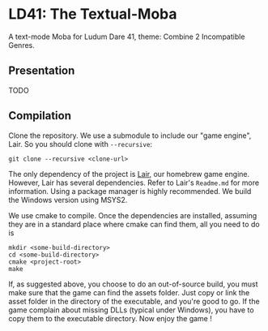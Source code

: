 # LD41: The Textual-Moba

A text-mode Moba for Ludum Dare 41, theme: Combine 2 Incompatible Genres.

## Presentation

TODO

## Compilation

Clone the repository. We use a submodule to include our "game engine", Lair. So you should clone with `--recursive`:
```
git clone --recursive <clone-url>
```

The only dependency of the project is [Lair](https://github.com/draklaw/lair), our homebrew game engine. However, Lair has several dependencies. Refer to Lair's `Readme.md` for more information. Using a package manager is highly recommended. We build the Windows version using MSYS2.

We use cmake to compile. Once the dependencies are installed, assuming they are in a standard place where cmake can find them, all you need to do is
```
mkdir <some-build-directory>
cd <some-build-directory>
cmake <project-root>
make
```

If, as suggested above, you choose to do an out-of-source build, you must make sure that the game can find the assets folder. Just copy or link the asset folder in the directory of the executable, and you're good to go. If the game complain about missing DLLs (typical under Windows), you have to copy them to the executable directory. Now enjoy the game !
